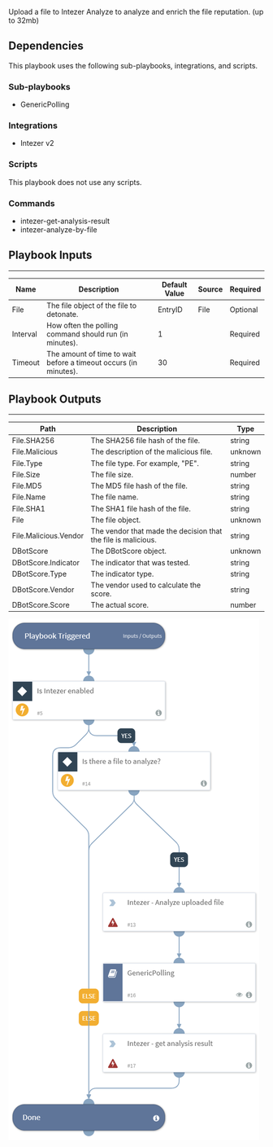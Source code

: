 Upload a file to Intezer Analyze to analyze and enrich the file reputation. (up to 32mb)

## Dependencies
This playbook uses the following sub-playbooks, integrations, and scripts.

### Sub-playbooks
* GenericPolling

### Integrations
* Intezer v2

### Scripts
This playbook does not use any scripts.

### Commands
* intezer-get-analysis-result
* intezer-analyze-by-file

## Playbook Inputs
---

| **Name** | **Description** | **Default Value** | **Source** | **Required** |
| --- | --- | --- | --- | --- |
| File | The file object of the file to detonate. | EntryID | File | Optional |
| Interval | How often the polling command should run (in minutes). | 1 |  | Required |
| Timeout | The amount of time to wait before a timeout occurs (in minutes). | 30 |  | Required |

## Playbook Outputs
---

| **Path** | **Description** | **Type** |
| --- | --- | --- |
| File.SHA256 | The SHA256 file hash of the file. | string |
| File.Malicious | The description of the malicious file. | unknown |
| File.Type | The file type. For example, "PE". | string |
| File.Size | The file size. | number |
| File.MD5 | The MD5 file hash of the file. | string |
| File.Name | The file name. | string |
| File.SHA1 | The SHA1 file hash of the file. | string |
| File | The file object. | unknown |
| File.Malicious.Vendor | The vendor that made the decision that the file is malicious. | string |
| DBotScore | The DBotScore object. | unknown |
| DBotScore.Indicator | The indicator that was tested. | string |
| DBotScore.Type | The indicator type. | string |
| DBotScore.Vendor | The vendor used to calculate the score. | string |
| DBotScore.Score | The actual score. | number |

![Intezer_Analyze_Uploaded_file](https://github.com/ElazarK/content-docs/blob/master/images/playbooks/Intezer_Analyze_Uploaded_file.png)
